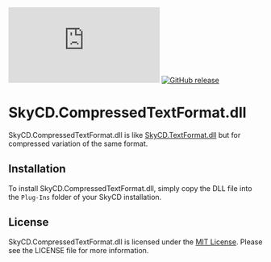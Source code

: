 [![GitHub license](https://img.shields.io/github/license/SkyCD/SkyCD.CompressedTextFormat.dll)](https://github.com/SkyCD/SkyCD.CompressedTextFormat.dll/blob/main/LICENSE)
[![GitHub release](https://img.shields.io/github/release/SkyCD/SkyCD.CompressedTextFormat.dll.svg)](https://github.com/SkyCD/SkyCD.CompressedTextFormat.dll/releases/latest)

# SkyCD.CompressedTextFormat.dll

SkyCD.CompressedTextFormat.dll is like [SkyCD.TextFormat.dll](https://github.com/SkyCD/SkyCD.TextFormat.dll) but for compressed variation of the same format.

## Installation

To install SkyCD.CompressedTextFormat.dll, simply copy the DLL file into the `Plug-Ins` folder of your SkyCD installation.

## License

SkyCD.CompressedTextFormat.dll is licensed under the [MIT License](LICENSE). Please see the LICENSE file for more information.
